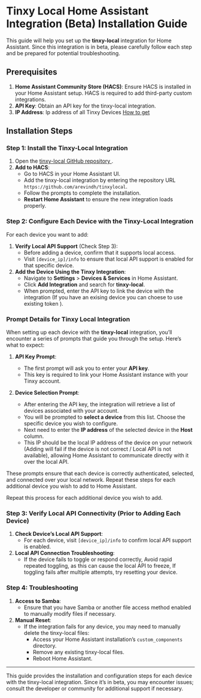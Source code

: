 
# Tinxy Local Home Assistant Integration (Beta) Installation Guide

This guide will help you set up the **tinxy-local** integration for Home Assistant. Since this integration is in beta, please carefully follow each step and be prepared for potential troubleshooting.

## Prerequisites

1. **Home Assistant Community Store (HACS)**: Ensure HACS is installed in your Home Assistant setup. HACS is required to add third-party custom integrations.
2. **API Key**: Obtain an API key for the tinxy-local integration.
3. **IP Address**: Ip address of all Tinxy Devices [How to get](discover.md)

## Installation Steps

### Step 1: Install the Tinxy-Local Integration

1. Open the [ tinxy-local GitHub repository ](https://github.com/arevindh/tinxylocal).
2. **Add to HACS**:
   - Go to HACS in your Home Assistant UI.
   - Add the tinxy-local integration by entering the repository URL `https://github.com/arevindh/tinxylocal`.
   - Follow the prompts to complete the installation.
   - **Restart Home Assistant** to ensure the new integration loads properly.

### Step 2: Configure Each Device with the Tinxy-Local Integration

For each device you want to add:

1. **Verify Local API Support** (Check Step 3):
   - Before adding a device, confirm that it supports local access.
   - Visit `[device_ip]/info` to ensure that local API support is enabled for that specific device.
2. **Add the Device Using the Tinxy Integration**:
   - Navigate to **Settings** > **Devices & Services** in Home Assistant.
   - Click **Add Integration** and search for **tinxy-local**.
   - When prompted, enter the API key to link the device with the integration (If you have an exising device you can choese to use existing token ).

### Prompt Details for Tinxy Local Integration

When setting up each device with the **tinxy-local** integration, you’ll encounter a series of prompts that guide you through the setup. Here’s what to expect:

1. **API Key Prompt**:
   - The first prompt will ask you to enter your **API key**.
   - This key is required to link your Home Assistant instance with your Tinxy account.
   
2. **Device Selection Prompt**:
   - After entering the API key, the integration will retrieve a list of devices associated with your account.
   - You will be prompted to **select a device** from this list. Choose the specific device you wish to configure.
   - Next need to enter the **IP address** of the selected device in the **Host** column.
   - This IP should be the local IP address of the device on your network (Adding will fail if the device is not correct / Local API is not available), allowing Home Assistant to communicate directly with it over the local API.

These prompts ensure that each device is correctly authenticated, selected, and connected over your local network. Repeat these steps for each additional device you wish to add to Home Assistant.

Repeat this process for each additional device you wish to add.

### Step 3: Verify Local API Connectivity (Prior to Adding Each Device)

1. **Check Device’s Local API Support**:
   - For each device, visit `[device_ip]/info` to confirm local API support is enabled.
2. **Local API Connection Troubleshooting**:
   - If the device fails to toggle or respond correctly, Avoid rapid repeated toggling, as this can cause the local API to freeze, If toggling fails after multiple attempts, try resetting your device.


### Step 4: Troubleshooting

1. **Access to Samba**:
   - Ensure that you have Samba or another file access method enabled to manually modify files if necessary.
2. **Manual Reset**:
   - If the integration fails for any device, you may need to manually delete the tinxy-local files:
     - Access your Home Assistant installation’s `custom_components` directory.
     - Remove any existing tinxy-local files.
     - Reboot Home Assistant.

---

This guide provides the installation and configuration steps for each device with the tinxy-local integration. Since it’s in beta, you may encounter issues; consult the developer or community for additional support if necessary.
